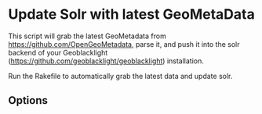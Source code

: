 # Update Solr with latest GeoMetaData

This script will grab the latest GeoMetadata from https://github.com/OpenGeoMetadata, parse it, and push it into the solr backend of your Geoblacklight (https://github.com/geoblacklight/geoblacklight) installation.


Run the Rakefile to automatically grab the latest data and update solr.

## Options
